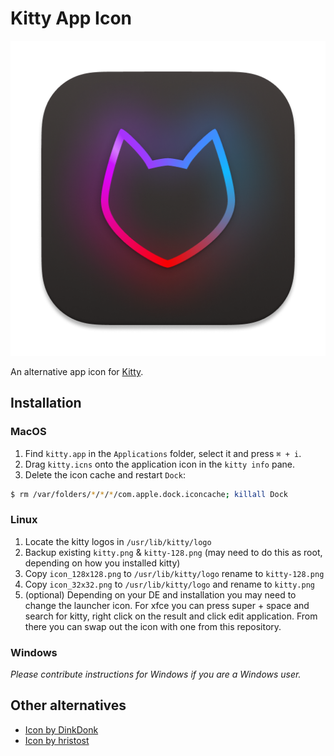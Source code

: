 # Kitty App Icon 

![](./icon_512x512.png)

An alternative app icon for [Kitty](https://sw.kovidgoyal.net/kitty/).

## Installation

### MacOS

1. Find `kitty.app` in the `Applications` folder, select it and press `⌘ + i`.
2. Drag `kitty.icns` onto the application icon in the `kitty info` pane.
3. Delete the icon cache and restart `Dock`:

```bash
$ rm /var/folders/*/*/*/com.apple.dock.iconcache; killall Dock
```

### Linux

1. Locate the kitty logos in `/usr/lib/kitty/logo`
2. Backup existing `kitty.png` & `kitty-128.png` (may need to do this as root, depending on how you installed kitty)
3. Copy `icon_128x128.png` to `/usr/lib/kitty/logo` rename to `kitty-128.png`
4. Copy `icon_32x32.png` to `/usr/lib/kitty/logo` and rename to `kitty.png`
5. (optional) Depending on your DE and installation you may need to change the launcher icon. For xfce you can press super + space and search for kitty, right click on the result and click edit application. From there you can swap out the icon with one from this repository.

### Windows

_Please contribute instructions for Windows if you are a Windows user._

## Other alternatives

* [Icon by DinkDonk](https://github.com/DinkDonk/kitty-icon)
* [Icon by hristost](https://github.com/hristost/kitty-alternative-icon)
